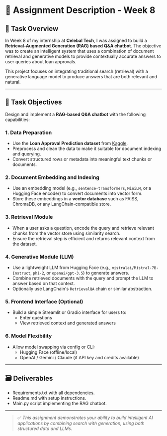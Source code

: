 # 📝 Assignment Description - Week 8

## 🎯 Task Overview

In Week 8 of my internship at **Celebal Tech**, I was assigned to build a **Retrieval-Augmented Generation (RAG) based Q&A chatbot**. The objective was to create an intelligent system that uses a combination of document retrieval and generative models to provide contextually accurate answers to user queries about loan approvals.

This project focuses on integrating traditional search (retrieval) with a generative language model to produce answers that are both relevant and natural.

---

## 📌 Task Objectives

Design and implement a **RAG-based Q&A chatbot** with the following capabilities:

### 1. **Data Preparation**
- Use the **Loan Approval Prediction dataset** from [Kaggle](https://www.kaggle.com/datasets/sonalisingh1411/loan-approval-prediction?select=Training+Dataset.csv).
- Preprocess and clean the data to make it suitable for document indexing and querying.
- Convert structured rows or metadata into meaningful text chunks or documents.

### 2. **Document Embedding and Indexing**
- Use an embedding model (e.g., `sentence-transformers`, `MiniLM`, or a Hugging Face encoder) to convert documents into vector form.
- Store these embeddings in a **vector database** such as FAISS, ChromaDB, or any LangChain-compatible store.

### 3. **Retrieval Module**
- When a user asks a question, encode the query and retrieve relevant chunks from the vector store using similarity search.
- Ensure the retrieval step is efficient and returns relevant context from the dataset.

### 4. **Generative Module (LLM)**
- Use a lightweight LLM from Hugging Face (e.g., `mistralai/Mistral-7B-Instruct`, `phi-2`, or `openai/gpt-3.5`) to generate answers.
- Combine retrieved documents with the query and prompt the LLM to answer based on that context.
- Optionally use LangChain's `RetrievalQA` chain or similar abstraction.

### 5. **Frontend Interface (Optional)**
- Build a simple Streamlit or Gradio interface for users to:
  - Enter questions
  - View retrieved context and generated answers

### 6. **Model Flexibility**
- Allow model swapping via config or CLI:
  - Hugging Face (offline/local)
  - OpenAI / Gemini / Claude (if API key and credits available)

---

## 🗃 Deliverables

- Requirements.txt with all dependencies.
- Readme.md with setup instructions.
- Main.py script implementing the RAG chatbot.

---

> ✅ *This assignment demonstrates your ability to build intelligent AI applications by combining search with generation, using both structured data and LLMs.*

